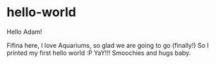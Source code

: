# hello-world

Hello Adam!

Fifina here, I love Aquariums, so glad we are going to go (finally!) So I printed my first hello world :P YaY!!!
Smoochies and hugs baby.
